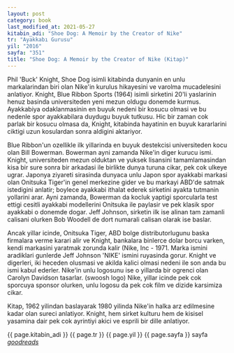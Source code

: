 ```yaml
---
layout: post
category: book
last_modified_at: 2021-05-27
kitabin_adi: "Shoe Dog: A Memoir by the Creator of Nike"
tr: "Ayakkabı Gurusu"
yil: "2016"
sayfa: "351"
title: "Shoe Dog: A Memoir by the Creator of Nike (Kitap)"
---
```


Phil 'Buck' Knight, Shoe Dog isimli kitabinda dunyanin en unlu markalarindan biri olan Nike'in kurulus hikayesini ve varolma mucadelesini anlatiyor. Knight, Blue Ribbon Sports (1964) isimli sirketini 20'li yaslarinin henuz basinda universiteden yeni mezun oldugu donemde kurmus. Ayakkabiya odaklanmasinin en buyuk nedeni bir kosucu olmasi ve bu nedenle spor ayakkabilara duydugu buyuk tutkusu. Hic bir zaman cok parlak bir kosucu olmasa da, Knight, kitabinda hayatinin en buyuk kararlarini ciktigi uzun kosulardan sonra aldigini aktariyor. 

Blue Ribbon'un ozellikle ilk yillarinda en buyuk destekcisi universiteden kocu olan Bill Bowerman. Bowerman ayni zamanda Nike'in diger kurucu ismi. Knight, universiteden mezun olduktan ve yuksek lisansini tamamlamasindan kisa bir sure sonra bir arkadasi ile birlikte dunya turuna cikar, pek cok ulkeye ugrar. Japonya ziyareti sirasinda dunyaca unlu Japon spor ayakkabi markasi olan Onitsuka Tiger'in genel merkezine gider ve bu markayi ABD'de satmak istedigini anlatir; boylece ayakkabi ithalat ederek sirketini ayakta tutmanin yollarini arar. Ayni zamanda, Bowerman da kocluk yaptigi sporcularla test ettigi cesitli ayakkabi modellerini Onitsuka ile paylasir ve pek klasik spor ayakkabi o donemde dogar. Jeff Johnson, sirketin ilk ise alinan tam zamanli calisani olurken Bob Woodell de dort numarali calisan olarak ise baslar. 

Ancak yillar icinde, Onitsuka Tiger, ABD bolge distributorlugunu baska firmalara verme karari alir ve Knight, bankalara binlerce dolar borcu varken, kendi markasini yaratmak zorunda kalir (Nike, Inc - 1971. Marka ismini aradiklari gunlerde Jeff Johnson 'NIKE' ismini ruyasinda gorur. Knight ve digerleri, iki heceden olusmasi ve akilda kalici olmasi nedeni ile son anda bu ismi kabul ederler. Nike'in unlu logosunu ise o yillarda bir ogrenci olan Carolyn Davidson tasarlar. (swoosh logo) Nike, yillar icinde pek cok sporcuya sponsor olurken, unlu logosu da pek cok film ve dizide karsimiza cikar.

Kitap, 1962 yilindan baslayarak 1980 yilinda Nike'in halka arz edilmesine kadar olan sureci anlatiyor. Knight, hem sirket kulturu hem de kisisel yasamina dair pek cok ayrintiyi akici ve esprili bir dille anlatiyor. 

{{ page.kitabin_adi }}
{{ page.tr }}
{{ page.yil }}
{{ page.sayfa }} sayfa
*[goodreads](https://www.goodreads.com/book/show/27220736-shoe-dog)*
